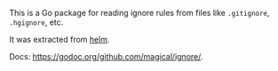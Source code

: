 This is a Go package for reading ignore rules from files like `.gitignore`, `.hgignore`, etc.

It was extracted from [helm](https://github.com/helm/helm/).

Docs: <https://godoc.org/github.com/magical/ignore/>.
